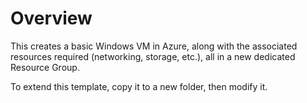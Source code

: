 # Overview
This creates a basic Windows VM in Azure, along with the associated resources required (networking, storage, etc.), all in a new dedicated Resource Group.

To extend this template, copy it to a new folder, then modify it.
